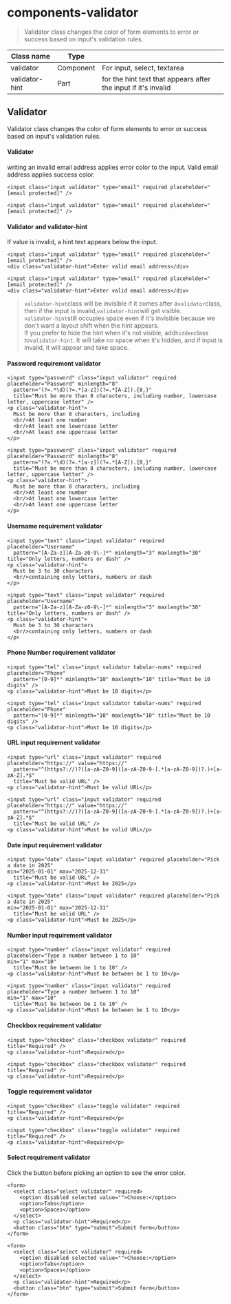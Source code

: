 # components-validator

> Validator class changes the color of form elements to error or success based on input's validation rules.

| Class name     | Type      |                                                                |
| -------------- | --------- | -------------------------------------------------------------- |
| validator      | Component | For input, select, textarea                                    |
| validator-hint | Part      | for the hint text that appears after the input if it's invalid |

## Validator

Validator class changes the color of form elements to error or success based on input's validation rules.

[](#validator)

#### Validator

writing an invalid email address applies error color to the input. Valid email address applies success color.

    <input class="input validator" type="email" required placeholder="[email protected]" />

    <input class="input validator" type="email" required placeholder="[email protected]" />

[](#validator-and-validator-hint)

#### Validator and validator-hint

If value is invalid, a hint text appears below the input.

    <input class="input validator" type="email" required placeholder="[email protected]" />
    <div class="validator-hint">Enter valid email address</div>

    <input class="input validator" type="email" required placeholder="[email protected]" />
    <div class="validator-hint">Enter valid email address</div>

> `validator-hint`class will be invisible if it comes after a`validator`class, then if the input is invalid,`validator-hint`will get visible.  
> `validator-hint`still occupies space even if it's invisible because we don't want a layout shift when the hint appears.  
> If you prefer to hide the hint when it's not visible, add`hidden`class to`validator-hint`. It will take no space when it's hidden, and if input is invalid, it will appear and take space.

[](#password-requirement-validator)

#### Password requirement validator

    <input type="password" class="input validator" required placeholder="Password" minlength="8"
      pattern="(?=.*\d)(?=.*[a-z])(?=.*[A-Z]).{8,}"
      title="Must be more than 8 characters, including number, lowercase letter, uppercase letter" />
    <p class="validator-hint">
      Must be more than 8 characters, including
      <br/>At least one number
      <br/>At least one lowercase letter
      <br/>At least one uppercase letter
    </p>

    <input type="password" class="input validator" required placeholder="Password" minlength="8"
      pattern="(?=.*\d)(?=.*[a-z])(?=.*[A-Z]).{8,}"
      title="Must be more than 8 characters, including number, lowercase letter, uppercase letter" />
    <p class="validator-hint">
      Must be more than 8 characters, including
      <br/>At least one number
      <br/>At least one lowercase letter
      <br/>At least one uppercase letter
    </p>

[](#username-requirement-validator)

#### Username requirement validator

    <input type="text" class="input validator" required placeholder="Username"
      pattern="[A-Za-z][A-Za-z0-9\-]*" minlength="3" maxlength="30" title="Only letters, numbers or dash" />
    <p class="validator-hint">
      Must be 3 to 30 characters
      <br/>containing only letters, numbers or dash
    </p>

    <input type="text" class="input validator" required placeholder="Username"
      pattern="[A-Za-z][A-Za-z0-9\-]*" minlength="3" maxlength="30" title="Only letters, numbers or dash" />
    <p class="validator-hint">
      Must be 3 to 30 characters
      <br/>containing only letters, numbers or dash
    </p>

[](#phone-number-requirement-validator)

#### Phone Number requirement validator

    <input type="tel" class="input validator tabular-nums" required placeholder="Phone"
      pattern="[0-9]*" minlength="10" maxlength="10" title="Must be 10 digits" />
    <p class="validator-hint">Must be 10 digits</p>

    <input type="tel" class="input validator tabular-nums" required placeholder="Phone"
      pattern="[0-9]*" minlength="10" maxlength="10" title="Must be 10 digits" />
    <p class="validator-hint">Must be 10 digits</p>

[](#url-input-requirement-validator)

#### URL input requirement validator

    <input type="url" class="input validator" required placeholder="https://" value="https://"
      pattern="^(https?://)?([a-zA-Z0-9]([a-zA-Z0-9-].*[a-zA-Z0-9])?.)+[a-zA-Z].*$"
      title="Must be valid URL" />
    <p class="validator-hint">Must be valid URL</p>

    <input type="url" class="input validator" required placeholder="https://" value="https://"
      pattern="^(https?://)?([a-zA-Z0-9]([a-zA-Z0-9-].*[a-zA-Z0-9])?.)+[a-zA-Z].*$"
      title="Must be valid URL" />
    <p class="validator-hint">Must be valid URL</p>

[](#date-input-requirement-validator)

#### Date input requirement validator

    <input type="date" class="input validator" required placeholder="Pick a date in 2025"
    min="2025-01-01" max="2025-12-31"
      title="Must be valid URL" />
    <p class="validator-hint">Must be 2025</p>

    <input type="date" class="input validator" required placeholder="Pick a date in 2025"
    min="2025-01-01" max="2025-12-31"
      title="Must be valid URL" />
    <p class="validator-hint">Must be 2025</p>

[](#number-input-requirement-validator)

#### Number input requirement validator

    <input type="number" class="input validator" required placeholder="Type a number between 1 to 10"
    min="1" max="10"
      title="Must be between be 1 to 10" />
    <p class="validator-hint">Must be between be 1 to 10</p>

    <input type="number" class="input validator" required placeholder="Type a number between 1 to 10"
    min="1" max="10"
      title="Must be between be 1 to 10" />
    <p class="validator-hint">Must be between be 1 to 10</p>

[](#checkbox-requirement-validator)

#### Checkbox requirement validator

    <input type="checkbox" class="checkbox validator" required title="Required" />
    <p class="validator-hint">Required</p>

    <input type="checkbox" class="checkbox validator" required title="Required" />
    <p class="validator-hint">Required</p>

[](#toggle-requirement-validator)

#### Toggle requirement validator

    <input type="checkbox" class="toggle validator" required title="Required" />
    <p class="validator-hint">Required</p>

    <input type="checkbox" class="toggle validator" required title="Required" />
    <p class="validator-hint">Required</p>

[](#select-requirement-validator)

#### Select requirement validator

Click the button before picking an option to see the error color.

    <form>
      <select class="select validator" required>
        <option disabled selected value="">Choose:</option>
        <option>Tabs</option>
        <option>Spaces</option>
      </select>
      <p class="validator-hint">Required</p>
      <button class="btn" type="submit">Submit form</button>
    </form>

    <form>
      <select class="select validator" required>
        <option disabled selected value="">Choose:</option>
        <option>Tabs</option>
        <option>Spaces</option>
      </select>
      <p class="validator-hint">Required</p>
      <button class="btn" type="submit">Submit form</button>
    </form>
